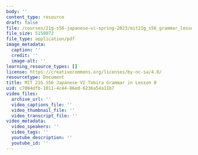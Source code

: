 ```yaml
---
body: ''
content_type: resource
draft: false
file: /courses/21g-s56-japanese-vi-spring-2023/mit21g_s56_grammar_lesson082.pdf
file_size: 5150072
file_type: application/pdf
image_metadata:
  caption: ''
  credit: ''
  image-alt: ''
learning_resource_types: []
license: https://creativecommons.org/licenses/by-nc-sa/4.0/
resourcetype: Document
title: MIT 21G.S56 Japanese VI Tobira Grammar in Lesson 8
uid: c7084dfb-1011-4c44-86ed-6236a54a11b7
video_files:
  archive_url: ''
  video_captions_file: ''
  video_thumbnail_file: ''
  video_transcript_file: ''
video_metadata:
  video_speakers: ''
  video_tags: ''
  youtube_description: ''
  youtube_id: ''
---
```

